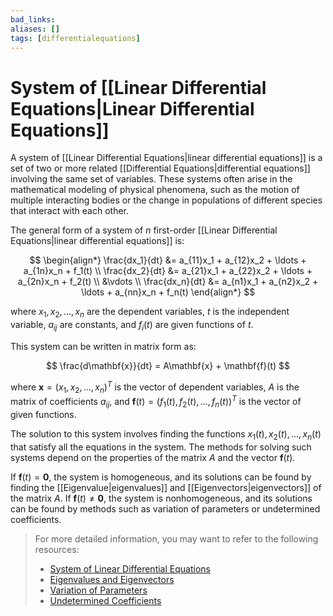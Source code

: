 ```yaml
---
bad_links: 
aliases: []
tags: [differentialequations]
---
```

# System of [[Linear Differential Equations|Linear Differential Equations]]

A system of [[Linear Differential Equations|linear differential equations]] is a set of two or more related [[Differential Equations|differential equations]] involving the same set of variables. These systems often arise in the mathematical modeling of physical phenomena, such as the motion of multiple interacting bodies or the change in populations of different species that interact with each other.

The general form of a system of $n$ first-order [[Linear Differential Equations|linear differential equations]] is:

$$
\begin{align*}
\frac{dx_1}{dt} &= a_{11}x_1 + a_{12}x_2 + \ldots + a_{1n}x_n + f_1(t) \\
\frac{dx_2}{dt} &= a_{21}x_1 + a_{22}x_2 + \ldots + a_{2n}x_n + f_2(t) \\
&\vdots \\
\frac{dx_n}{dt} &= a_{n1}x_1 + a_{n2}x_2 + \ldots + a_{nn}x_n + f_n(t)
\end{align*}
$$

where $x_1, x_2, \ldots, x_n$ are the dependent variables, $t$ is the independent variable, $a_{ij}$ are constants, and $f_i(t)$ are given functions of $t$.

This system can be written in matrix form as:

$$
\frac{d\mathbf{x}}{dt} = A\mathbf{x} + \mathbf{f}(t)
$$

where $\mathbf{x} = (x_1, x_2, \ldots, x_n)^T$ is the vector of dependent variables, $A$ is the matrix of coefficients $a_{ij}$, and $\mathbf{f}(t) = (f_1(t), f_2(t), \ldots, f_n(t))^T$ is the vector of given functions.

The solution to this system involves finding the functions $x_1(t), x_2(t), \ldots, x_n(t)$ that satisfy all the equations in the system. The methods for solving such systems depend on the properties of the matrix $A$ and the vector $\mathbf{f}(t)$.

If $\mathbf{f}(t) = \mathbf{0}$, the system is homogeneous, and its solutions can be found by finding the [[Eigenvalue|eigenvalues]] and [[Eigenvectors|eigenvectors]] of the matrix $A$. If $\mathbf{f}(t) \neq \mathbf{0}$, the system is nonhomogeneous, and its solutions can be found by methods such as variation of parameters or undetermined coefficients.

> For more detailed information, you may want to refer to the following resources:
> - [System of Linear Differential Equations](https://www.google.com/search?q=System+of+Linear+Differential+Equations)
> - [Eigenvalues and Eigenvectors](https://www.google.com/search?q=Eigenvalues+and+Eigenvectors)
> - [Variation of Parameters](https://www.google.com/search?q=Variation+of+Parameters)
> - [Undetermined Coefficients](https://www.google.com/search?q=Undetermined+Coefficients)